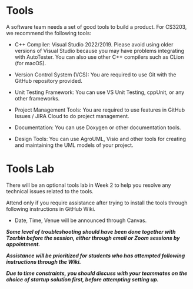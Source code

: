 <br>

# Tools

A software team needs a set of good tools to build a product.
For CS3203, we recommend the following tools:

* C++ Compiler: Visual Studio 2022/2019. Please avoid using older versions of Visual Studio because you may have problems integrating with AutoTester. You can also use other C++ compilers such as CLion (for macOS).

* Version Control System (VCS): You are required to use Git with the GitHub repository provided.

* Unit Testing Framework: You can use VS Unit Testing, cppUnit, or any other frameworks.

* Project Management Tools: You are required to use features in GitHub Issues / JIRA Cloud to do project management.

* Documentation: You can use Doxygen or other documentation tools.

* Design Tools: You can use AgroUML, Visio and other tools for creating and maintaining the UML models of your project.

# Tools Lab

There will be an optional tools lab in Week 2 to help you resolve any technical issues related to the tools.

Attend only if you require assistance after trying to install the tools through following instructions in GitHub Wiki.

* Date, Time, Venue will be announced through Canvas.

***Some level of troubleshooting should have been done together with Tzerbin before the session, either through email or Zoom sessions by appointment.***

***Assistance will be prioritized for students who has attempted following instructions through the Wiki.***

***Due to time constraints, you should discuss with your teammates on the choice of startup solution first, before attempting setting up.***
